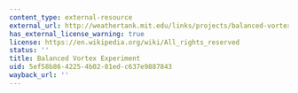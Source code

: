 ```yaml
---
content_type: external-resource
external_url: http://weathertank.mit.edu/links/projects/balanced-vortex-introduction/balanced-vortex-theory
has_external_license_warning: true
license: https://en.wikipedia.org/wiki/All_rights_reserved
status: ''
title: Balanced Vortex Experiment
uid: 5ef58b86-4225-4b02-81ed-c637e9887843
wayback_url: ''
---
```

